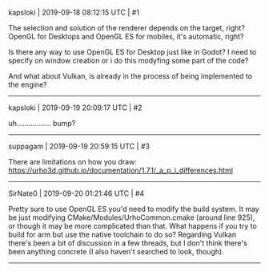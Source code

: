 kapsloki | 2019-09-18 08:12:15 UTC | #1

The selection and solution of the renderer depends on the target, right? OpenGL for Desktops and OpenGL ES for mobiles, it's automatic, right?

Is there any way to use OpenGL ES for Desktop just like in Godot? I need to specify on window creation or i do this modyfing some part of the code?

And what about Vulkan, is already in the process of being implemented to the engine?

-------------------------

kapsloki | 2019-09-19 20:09:17 UTC | #2

uh................. bump?

-------------------------

suppagam | 2019-09-19 20:59:15 UTC | #3

There are limitations on how you draw: https://urho3d.github.io/documentation/1.7.1/_a_p_i_differences.html

-------------------------

SirNate0 | 2019-09-20 01:21:46 UTC | #4

Pretty sure to use OpenGL ES you'd need to modify the build system. It may be just modifying CMake/Modules/UrhoCommon.cmake (around line 925), or though it may be more complicated than that. What happens if you try to build for arm but use the native toolchain to do so?
Regarding Vulkan there's been a bit of discussion in a few threads, but I don't think there's been anything concrete (I also haven't searched to look, though).

-------------------------

